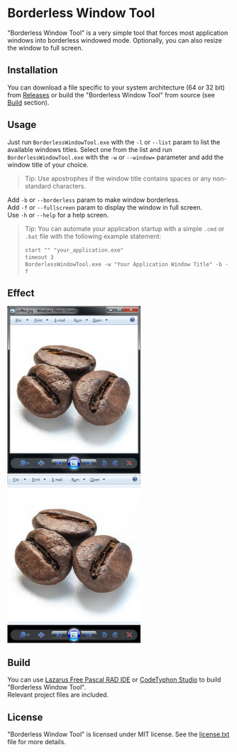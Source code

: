 
# Borderless Window Tool

"Borderless Window Tool" is a very simple tool that forces most application windows into borderless windowed mode. Optionally, you can also resize the window to full screen.

## Installation
You can download a file specific to your system architecture (64 or 32 bit) from [Releases](https://github.com/coffeegreg/borderless-window-tool/releases) or build the "Borderless Window Tool" from source (see [Build](README.md#build) section).

## Usage
Just run `BorderlessWindowTool.exe` with the `-l` or `--list` param to list the available windows titles. Select one from the list and run `BorderlessWindowTool.exe` with the `-w` or `--window=` parameter and add the window title of your choice.
>Tip: Use apostrophes if the window title contains spaces or any non-standard characters.

Add `-b` or `--borderless` param to make window borderless.  
Add `-f` or `--fullscreen` param to display the window in full screen.  
Use `-h` or `--help` for a help screen.

>Tip: You can automate your application startup with a simple `.cmd` or `.bat` file with the following example statement: 
>```
>start "" "your_application.exe"
>timeout 3
>BorderlessWindowTool.exe -w "Your Application Window Title" -b -f
>```


## Effect
<img src="img/image1.png" width="300">  <img src="img/image2.png" width="300">

## Build
You can use [Lazarus Free Pascal RAD IDE](https://www.lazarus-ide.org/) or [CodeTyphon Studio](https://www.pilotlogic.com) to build "Borderless Window Tool".  
Relevant project files are included.

## License
"Borderless Window Tool" is licensed under MIT license.
See the [license.txt](LICENSE.txt) file for more details.

